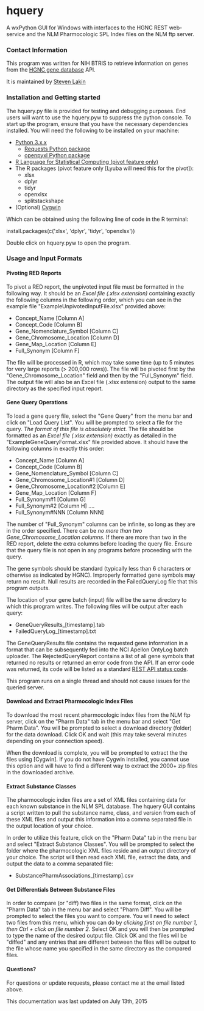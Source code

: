 # hquery
A wxPython GUI for Windows with interfaces to the HGNC REST web-service and
the NLM Pharmocologic SPL Index files on the NLM ftp server.

### Contact Information

This program was written for NIH BTRIS to retrieve information on genes from
the [HGNC gene database](http://www.genenames.org/) API.

It is maintained by [Steven Lakin](mailto:Steven.Lakin@colostate.edu)

### Installation and Getting started

The hquery.py file is provided for testing and debugging purposes.  End users
will want to use the hquery.pyw to suppress the python console.  To start up
the program, ensure that you have the necessary dependencies installed.  You 
will need the following to be installed on your machine:

- [Python 3.x.x](https://www.python.org/downloads/)
  * [Requests Python package](http://docs.python-requests.org/en/latest/user/install/#install)
  * [openpyxl Python package](https://openpyxl.readthedocs.org/en/latest/#Installation)
- [R Language for Statistical Computing (pivot feature only)](http://cran.r-project.org/mirrors.html)
- The R packages (pivot feature only [Lyuba will need this for the pivot]):
  * xlsx
  * dplyr
  * tidyr
  * openxlsx
  * splitstackshape
- (Optional) [Cygwin](http://cygwin.com/install.html)

Which can be obtained using the following line of code in the R terminal:

install.packages(c('xlsx', 'dplyr', 'tidyr', 'openxlsx'))

Double click on hquery.pyw to open the program.  

### Usage and Input Formats

#### Pivoting RED Reports

To pivot a RED report, the unpivoted input file must be formatted in the
following way.  It should be an *Excel file (.xlsx extension)* containing
exactly the following columns in the following order, which you can see in the
example file "ExampleUnpivotedInputFile.xlsx" provided above:

+ Concept_Name [Column A]
+ Concept_Code [Column B]
+ Gene_Nomenclature_Symbol [Column C]
+ Gene_Chromosome_Location [Column D]
+ Gene_Map_Location [Column E]
+ Full_Synonym [Column F]

The file will be processed in R, which may take some time (up to 5 minutes
for very large reports (> 200,000 rows)).  The file will be pivoted first by
the "Gene_Chromosome_Location" field and then by the "Full_Synonym" field.  The
output file will also be an Excel file (.xlsx extension) output to the same
directory as the specified input report.

#### Gene Query Operations

To load a gene query file, select the "Gene Query" from the menu bar and click
on "Load Query List".  You will be prompted to select a file for the query.
*The format of this file is absolutely strict.*  The file should be formatted
as an *Excel file (.xlsx extension)* exactly as detailed in the
"ExampleGeneQueryFormat.xlsx" file provided above.  It should have the following
columns in exactly this order:

+ Concept_Name [Column A]
+ Concept_Code [Column B]
+ Gene_Nomenclature_Symbol [Column C]
+ Gene_Chromosome_Location#1 [Column D]
+ Gene_Chromosome_Location#2 [Column E]
+ Gene_Map_Location [Column F]
+ Full_Synonym#1 [Column G]
+ Full_Synonym#2 [Column H]
....
+ Full_Synonym#NNN [Column NNN]

The number of "Full_Synonym" columns can be infinite, so long as they are in the
order specified.  There can be *no more than two Gene_Chromosome_Location
columns.*  If there are more than two in the RED report, delete the extra columns
before loading the query file.  Ensure that the query file is not open in any
programs before proceeding with the query.

The gene symbols should be standard (typically less than 6 characters or otherwise as
indicated by HGNC).  Improperly formatted gene symbols may return no result.
Null results are recorded in the FailedQueryLog file that this program
outputs.

The location of your gene batch (input) file will be the same directory to which
this program writes.  The following files will be output after each query:

+ GeneQueryResults_[timestamp].tab
+ FailedQueryLog_[timestamp].txt

The GeneQueryResults file contains the requested gene information in a format
that can be subsequently fed into the NCI Apellon OntyLog batch uploader. The
RejectedQueryReport contains a list of all gene symbols that returned no results
or returned an error code from the API.  If an error code was returned, its
code will be listed as a standard [REST API status code](http://www.restapitutorial.com/httpstatuscodes.html).

This program runs on a single thread and should not cause issues for the queried server.

#### Download and Extract Pharmocologic Index Files

To download the most recent pharmocologic index files from the NLM ftp server,
click on the "Pharm Data" tab in the menu bar and select "Get Pharm Data".
You will be prompted to select a download directory (folder) for the data
download.  Click OK and wait (this may take several minutes depending on
your connection speed).  

When the download is complete, you will be prompted
to extract the the files using [Cygwin].  If you do not have Cygwin installed,
you cannot use this option and will have to find a different way to extract
the 2000+ zip files in the downloaded archive.

#### Extract Substance Classes

The pharmocologic index files are a set of XML files containing data for each
known substance in the NLM SPL database.  The hquery GUI contains a script
written to pull the substance name, class, and version from each of these XML
files and output this information into a comma separated file in the
output location of your choice.

In order to utilize this feature, click on the "Pharm Data" tab in the menu bar
and select "Extract Substance Classes".  You will be prompted to select the
folder where the pharmocologic XML files reside and an output directory of your
choice.  The script will then read each XML file, extract the data, and output
the data to a comma separated file:

+ SubstancePharmAssociations_[timestamp].csv

#### Get Differentials Between Substance Files

In order to compare (or "diff) two files in the same format, click on the
"Pharm Data" tab in the menu bar and select "Pharm Diff".  You will be prompted
to select the files you want to compare.  You will need to select two files
from this menu, which you can do by *clicking first on file number 1, then
Ctrl + click on file number 2.*  Select OK and you will then be prompted to
type the name of the desired output file.  Click OK and the files will be "diffed"
and any entries that are different between the files will be output to the file
whose name you specified in the same directory as the compared files.

#### Questions?

For questions or update requests, please contact me at the email listed above.

This documentation was last updated on July 13th, 2015